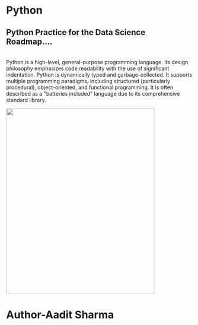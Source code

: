 # Python
<h2>Python Practice for the Data Science Roadmap....</h2>
<p>
  <br/>
  Python is a high-level, general-purpose programming language. Its design philosophy emphasizes code readability with the use of significant indentation.
  Python is dynamically typed and garbage-collected. It supports multiple programming paradigms, including structured (particularly procedural), object-oriented, and functional       programming.   It is often described as a "batteries included" language due to its comprehensive standard library.
  
</p>
<img src='https://th.bing.com/th/id/OIP.dJToM1TiZiJA0GYwzDHwjQAAAA?rs=1&pid=ImgDetMain' align='center' width=400 height=500>
<br/><h1>Author-Aadit Sharma</h1>
